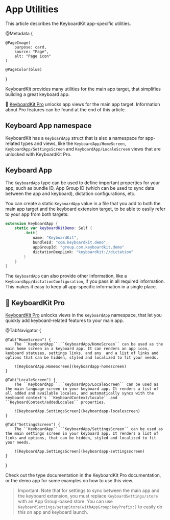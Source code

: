 # App Utilities

This article describes the KeyboardKit app-specific utilities.

@Metadata {

    @PageImage(
        purpose: card,
        source: "Page",
        alt: "Page icon"
    )

    @PageColor(blue)
}

KeyboardKit provides many utilities for the main app target, that simplifies building a great keyboard app.

👑 [KeyboardKit Pro][Pro] unlocks app views for the main app target. Information about Pro features can be found at the end of this article.



## Keyboard App namespace

KeyboardKit has a ``KeyboardApp`` struct that is also a namespace for app-related types and views, like the ``KeyboardApp/HomeScreen``, ``KeyboardApp/SettingsScreen`` and ``KeyboardApp/LocaleScreen`` views that are unlocked with KeyboardKit Pro.



## Keyboard App

The ``KeyboardApp`` type can be used to define important properties for your app, such as bundle ID, App Group ID (which can be used to sync data between the app and keyboard), dictation configurations, etc.

You can create a static ``KeyboardApp`` value in a file that you add to both the main app target and the keyboard extension target, to be able to easily refer to your app from both targets:

```swift
extension KeyboardApp {
    static var keyboardKitDemo: Self {
        .init(
            name: "KeyboardKit",
            bundleId: "com.keyboardkit.demo",
            appGroupId: "group.com.keyboardkit.demo"
            dictationDeepLink: "keyboardkit://dictation"
        )
    }
}
```

The ``KeyboardApp`` can also provide other information, like a ``KeyboardApp/dictationConfiguration``, if you pass in all required information. This makes it easy to keep all app-specific information in a single place.



## 👑 KeyboardKit Pro

[KeyboardKit Pro][Pro] unlocks views in the ``KeyboardApp`` namespace, that let you quickly add keyboard-related features to your main app.

[Pro]: https://github.com/KeyboardKit/KeyboardKitPro

@TabNavigator {
    
    @Tab("HomeScreen") {
        The ``KeyboardApp``.``KeyboardApp/HomeScreen`` can be used as the main home screen in a keyboard app. It can renders an app icon, keyboard statuses, settings links, and any  and a list of links and options that can be hidden, styled and localized to fit your needs. 
    
        ![KeyboardApp.HomeScreen](keyboardapp-homescreen)
    }
    
    @Tab("LocaleScreen") {
        The ``KeyboardApp``.``KeyboardApp/LocaleScreen`` can be used as the main language screen in your keyboard app. It renders a list of all added and available locales, and automatically syncs with the keyboard context's ``KeyboardContext/locale`` and ``KeyboardContext/addedLocales`` properties.
    
        ![KeyboardApp.SettingsScreen](keyboardapp-localescreen)
    }
    
    @Tab("SettingsScreen") {
        The ``KeyboardApp``.``KeyboardApp/SettingsScreen`` can be used as the main settings screen in your keyboard app. It renders a list of links and options, that can be hidden, styled and localized to fit your needs.
    
        ![KeyboardApp.SettingsScreen](keyboardapp-settingsscreen)
    }
}

Check out the type documentation in the KeyboardKit Pro documentation, or the demo app for some examples on how to use this view.

> Important: Note that for settings to sync between the main app and the keyboard extension, you must replace ``KeyboardSettings/store`` with an App Group-based store. You can use ``KeyboardSettings/setupStore(withAppGroup:keyPrefix:)`` to easily do this on app and keyboard launch. 
